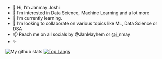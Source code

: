 - 👋 Hi, I’m Janmay Joshi
- 👀 I’m interested in Data Science, Machine Learning and a lot more
- 🌱 I’m currently learning.
- 💞️ I’m looking to collaborate on various topics like ML, Data Science or DSA
- 📫 Reach me on all socials by @JanMayhem or @j_nmay
- ✨ 

![My github stats](https://github-readme-stats.vercel.app/api?username=JanmayHem) [![Top Langs](https://github-readme-stats.vercel.app/api/top-langs/?username=JanmayHem)](https://github.com/anuraghazra/github-readme-stats)

<!---
JanmayHem/JanmayHem is a ✨ special ✨ repository because its `README.md` (this file) appears on your GitHub profile.
You can click the Preview link to take a look at your changes.
--->
